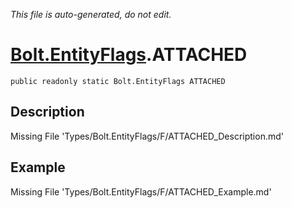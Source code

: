 *This file is auto-generated, do not edit.*

# [Bolt.EntityFlags](Types/Bolt.EntityFlags.md).ATTACHED
`public readonly static Bolt.EntityFlags ATTACHED`
## Description
Missing File 'Types/Bolt.EntityFlags/F/ATTACHED_Description.md'
## Example
Missing File 'Types/Bolt.EntityFlags/F/ATTACHED_Example.md'

